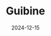---
title: Guibine
address: 44 rue Sainte-Anne, 75002 Paris
date: 2024-12-15
ratings:
- 4
foodtags:
- coréen
countrycodes:
- KOR
cover: IMG_6027
---